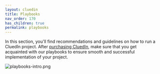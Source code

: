 ```yaml
---
layout: cluedin
title: Playbooks
nav_order: 170
has_children: true
permalink: playbooks
---
```


In this section, you'll find recommendations and guidelines on how to run a CluedIn project. After [purchasing CluedIn](/get-cluedin), make sure that you get acquainted with our playbooks to ensure smooth and successful implementation of your project.

![playbooks-intro.png](../../assets/images/playbooks/playbooks-intro.png)
